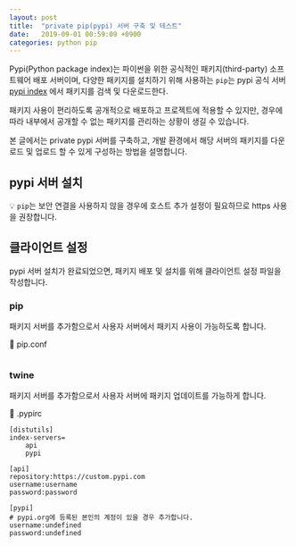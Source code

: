 ```yaml
---
layout: post
title:  "private pip(pypi) 서버 구축 및 테스트"
date:   2019-09-01 00:59:09 +0900
categories: python pip
---
```


Pypi(Python package index)는 파이썬을 위한 공식적인 패키지(third-party) 소프트웨어 배포 서버이며, 다양한 패키지를 설치하기 위해 사용하는 `pip`는 pypi 공식 서버 [pypi index](https://pypi.org/simple/) 에서 패키지를 검색 및 다운로드한다.

패키지 사용이 편리하도록 공개적으로 배포하고 프로젝트에 적용할 수 있지만, 경우에 따라 내부에서 공개할 수 없는 패키지를 관리하는 상황이 생길 수 있습니다.

본 글에서는 private pypi 서버를 구축하고, 개발 환경에서 해당 서버의 패키지를 다운로드 및 업로드 할 수 있게 구성하는 방법을 설명합니다.

## pypi 서버 설치

💡 `pip`는 보안 연결을 사용하지 않을 경우에 호스트 추가 설정이 필요하므로 https 사용을 권장합니다.

## 클라이언트 설정
pypi 서버 설치가 완료되었으면, 패키지 배포 및 설치를 위해 클라이언트 설정 파일을 작성합니다.

### pip
패키지 서버를 추가함으로서 사용자 서버에서 패키지 사용이 가능하도록 합니다.

📝 pip.conf
```
```

### twine
패키지 서버를 추가함으로서 사용자 서버에 패키지 업데이트를 가능하게 합니다.

📝 .pypirc
```
[distutils]
index-servers=
	api
	pypi

[api]
repository:https://custom.pypi.com
username:username
password:password

[pypi]
# pypi.org에 등록된 본인의 계정이 있을 경우 추가합니다.
username:undefined
password:undefined
```
